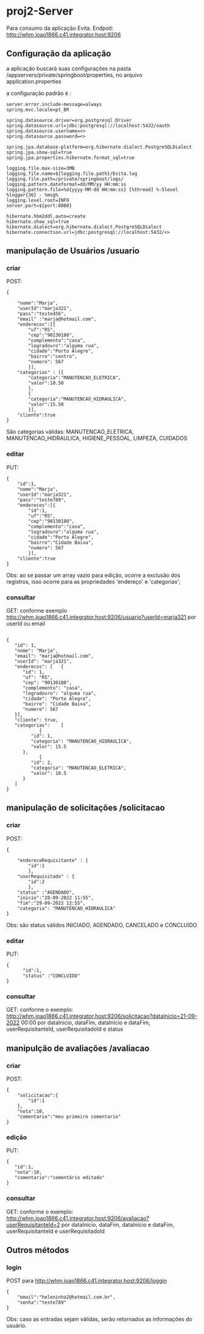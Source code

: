 # proj2-Server

Para consumo da aplicação Evita.
Endpoit: http://whm.joao1866.c41.integrator.host:9206

## Configuração da aplicação
a aplicação buscará suas configurações na pasta /appservers/private/springboot/properties, no arquivo application.properties

a configuração padrão é :
```
server.error.include-message=always
spring.mvc.locale=pt_BR

spring.datasource.driver=org.postgresql.Driver
spring.datasource.url=jdbc:postgresql://localhost:5432/oauth
spring.datasource.username=<>
spring.datasource.password=<>

spring.jpa.database-platform=org.hibernate.dialect.PostgreSQLDialect
spring.jpa.show-sql=true
spring.jpa.properties.hibernate.format_sql=true

logging.file.max-size=3MB
logging.file.name=${logging.file.path}/Evita.log
logging.file.path=/private/springboot/logs/
logging.pattern.dateformat=dd/MM/yy HH:mm:ss
logging.pattern.file=%d{yyyy-MM-dd HH:mm:ss} [%thread] %-5level %logger{36} - %msg%
logging.level.root=INFO
server.port=${port:8080}

hibernate.hbm2ddl.auto=create
hibernate.show_sql=true
hibernate.dialect=org.hibernate.dialect.PostgreSQLDialect
hibernate.connection.url=jdbc:postgresql://localhost:5432/<>
```

## manipulação de Usuários /usuario
### criar
POST:
```
{
	
	"nome":"Marja",
	"userId":"marja321",
	"pass":"teste456",
	"email" :"marja@hotmail.com",
	"enderecos":[{
		"uf":"RS",
		"cep":"90130180",
		"complemento":"casa",
		"logradouro":"alguma rua",
		"cidade":"Porto Alegre",
		"bairro":"centro",
		"numero": 567
		}],
	"categorias" : [{
		"categoria":"MANUTENCAO_ELETRICA",
		"valor":10.50
		},
		{
		"categoria":"MANUTENCAO_HIDRAULICA",
		"valor":15.50
		}],
	"cliente":true
}
```
São categorias válidas: MANUTENCAO_ELETRICA, MANUTENCAO_HIDRAULICA, HIGIENE_PESSOAL, LIMPEZA, CUIDADOS
### editar
PUT:
```
{
	"id":1,
	"nome":"Marja",
	"userId":"marja321",
	"pass":"teste789",
	"enderecos":[{
		"id":1,
		"uf":"RS",
		"cep":"90130180",
		"complemento":"casa",
		"logradouro":"alguma rua",
		"cidade":"Porto Alegre",
		"bairro":"Cidade Baixa",
		"numero": 567
		}],
	"cliente":true
}
```
Obs: ao se passar um array vazio para edição, ocorre a exclusão dos registros, isso ocorre para as propriedades 'endereço' e 'categorias';

### consultar
GET: conforme exemplo http://whm.joao1866.c41.integrator.host:9206/usuario?userId=marja321
por userId ou email
```

{
   "id": 1,
   "nome": "Marja",
   "email": "marja@hotmail.com",
   "userId": "marja321",
   "enderecos": [   {
      "id": 1,
      "uf": "RS",
      "cep": "90130180",
      "complemento": "casa",
      "logradouro": "alguma rua",
      "cidade": "Porto Alegre",
      "bairro": "Cidade Baixa",
      "numero": 567
   }],
   "cliente": true,
   "categorias":    [
            {
         "id": 1,
         "categoria": "MANUTENCAO_HIDRAULICA",
         "valor": 15.5
      },
            {
         "id": 2,
         "categoria": "MANUTENCAO_ELETRICA",
         "valor": 10.5
      }
   ]
}
```
## manipulação de solicitações /solicitacao

### criar
POST:
```
{
	
	"enderecoRequisitante" : {
		"id":1
		},
	"userRequisitado" : {
		"id":2
		},
	"status" :"AGENDADO",
	"inicio":"28-09-2022 11:55",
	"fim":"29-09-2022 12:55",
	"categoria": "MANUTENCAO_HIDRAULICA"
}
```
Obs: são status válidos INICIADO, AGENDADO, CANCELADO e CONCLUIDO

### editar
PUT:
```
{
      "id":1,
      "status" :"CONCLUIDO"
}
```
### consultar
GET: conforme o exemplo: http://whm.joao1866.c41.integrator.host:9206/solicitacao?dataInicio=21-09-2022 00:00
por dataInicio, dataFim, dataInicio e dataFim, userRequisitanteId, userRequisitadoId e status

## manipulção de avaliações /avaliacao

### criar
POST:
```
{
	"solicitacao":{
	    "id":1
	},
	"nota":10,
	"comentario":"meu primeiro comentario"
}
```
### edição
PUT:

```
{
   "id":1,
   "nota":10,
   "comentario":"comentário editado"	
}
```

### consultar
GET: conforme o exemplo: http://whm.joao1866.c41.integrator.host:9206/avaliacao?userRequisitanteId=2
por dataInicio, dataFim, dataInicio e dataFim, userRequisitanteId e userRequisitadoId

## Outros métodos

### login
POST para http://whm.joao1866.c41.integrator.host:9206/loggin
```
{
	"email":"heleninha2@hotmail.com.br",
	"senha":"teste789"
}
```
Obs: caso as entradas sejam válidas, serão retornados as informações do usuário.

